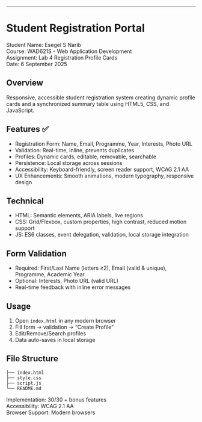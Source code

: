 ---

# Student Registration Portal

Student Name: Esegel S Narib  
Course: WAD621S - Web Application Development  
Assignment: Lab 4 Registration Profile Cards  
Date: 6 September 2025

## Overview

Responsive, accessible student registration system creating dynamic profile cards and a synchronized summary table using HTML5, CSS, and JavaScript.

## Features ✅

* Registration Form: Name, Email, Programme, Year, Interests, Photo URL
* Validation: Real-time, inline, prevents duplicates
* Profiles: Dynamic cards, editable, removable, searchable
* Persistence: Local storage across sessions
* Accessibility: Keyboard-friendly, screen reader support, WCAG 2.1 AA
* UX Enhancements: Smooth animations, modern typography, responsive design

## Technical

* HTML: Semantic elements, ARIA labels, live regions
* CSS: Grid/Flexbox, custom properties, high contrast, reduced motion support
* JS: ES6 classes, event delegation, validation, local storage integration

## Form Validation

* Required: First/Last Name (letters ≥2), Email (valid & unique), Programme, Academic Year
* Optional: Interests, Photo URL (valid URL)
* Real-time feedback with inline error messages

## Usage

1. Open `index.html` in any modern browser
2. Fill form → validation → “Create Profile”
3. Edit/Remove/Search profiles
4. Data auto-saves in local storage

## File Structure

```
├── index.html
├── style.css
├── script.js
└── README.md
```

Implementation: 30/30 + bonus features  
Accessibility: WCAG 2.1 AA  
Browser Support: Modern browsers


